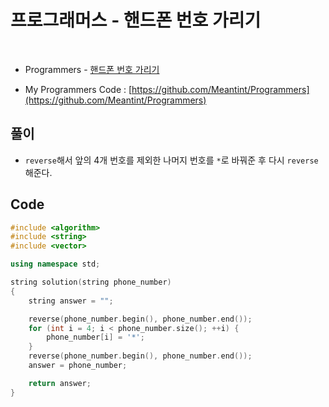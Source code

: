 # 프로그래머스 - 핸드폰 번호 가리기

&nbsp;

- Programmers - [핸드폰 번호 가리기](https://programmers.co.kr/learn/courses/30/lessons/12948)

- My Programmers Code : [https://github.com/Meantint/Programmers](https://github.com/Meantint/Programmers)

## 풀이

- `reverse`해서 앞의 4개 번호를 제외한 나머지 번호를 `*`로 바꿔준 후 다시 `reverse` 해준다.

## Code

```cpp
#include <algorithm>
#include <string>
#include <vector>

using namespace std;

string solution(string phone_number)
{
    string answer = "";

    reverse(phone_number.begin(), phone_number.end());
    for (int i = 4; i < phone_number.size(); ++i) {
        phone_number[i] = '*';
    }
    reverse(phone_number.begin(), phone_number.end());
    answer = phone_number;

    return answer;
}
```
